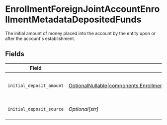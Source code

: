 # EnrollmentForeignJointAccountEnrollmentMetadataDepositedFunds

The initial amount of money placed into the account by the entity upon or after the account's establishment.


## Fields

| Field                                                                                                                                                                                              | Type                                                                                                                                                                                               | Required                                                                                                                                                                                           | Description                                                                                                                                                                                        | Example                                                                                                                                                                                            |
| -------------------------------------------------------------------------------------------------------------------------------------------------------------------------------------------------- | -------------------------------------------------------------------------------------------------------------------------------------------------------------------------------------------------- | -------------------------------------------------------------------------------------------------------------------------------------------------------------------------------------------------- | -------------------------------------------------------------------------------------------------------------------------------------------------------------------------------------------------- | -------------------------------------------------------------------------------------------------------------------------------------------------------------------------------------------------- |
| `initial_deposit_amount`                                                                                                                                                                           | [OptionalNullable[components.EnrollmentForeignJointAccountEnrollmentMetadataInitialDepositAmount]](../../models/components/enrollmentforeignjointaccountenrollmentmetadatainitialdepositamount.md) | :heavy_minus_sign:                                                                                                                                                                                 | The initial deposit amount in USD                                                                                                                                                                  | 234.34                                                                                                                                                                                             |
| `initial_deposit_source`                                                                                                                                                                           | *Optional[str]*                                                                                                                                                                                    | :heavy_minus_sign:                                                                                                                                                                                 | The source of the initial deposit                                                                                                                                                                  | Product Revenue                                                                                                                                                                                    |